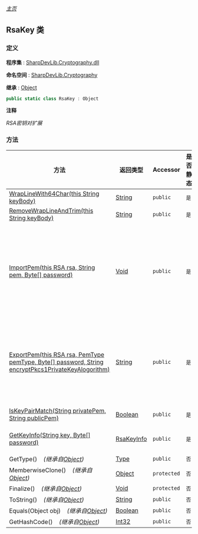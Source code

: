 ###### [主页](./Index.md "主页")

## RsaKey 类

### 定义

**程序集** : [SharpDevLib.Cryptography.dll](./SharpDevLib.Cryptography.assembly.md "SharpDevLib.Cryptography.dll")

**命名空间** : [SharpDevLib.Cryptography](./SharpDevLib.Cryptography.namespace.md "SharpDevLib.Cryptography")

**继承** : [Object](https://learn.microsoft.com/en-us/dotnet/api/system.object "Object")

``` csharp
public static class RsaKey : Object
```

**注释**

*RSA密钥对扩展*


### 方法

|方法|返回类型|Accessor|是否静态|参数|
|---|---|---|---|---|
|[WrapLineWith64Char(this String keyBody)](./SharpDevLib.Cryptography.RsaKey.WrapLineWith64Char.thisString.md "WrapLineWith64Char(this String keyBody)")|[String](https://learn.microsoft.com/en-us/dotnet/api/system.string "String")|`public`|`是`|keyBody:不带头尾的key|
|[RemoveWrapLineAndTrim(this String keyBody)](./SharpDevLib.Cryptography.RsaKey.RemoveWrapLineAndTrim.thisString.md "RemoveWrapLineAndTrim(this String keyBody)")|[String](https://learn.microsoft.com/en-us/dotnet/api/system.string "String")|`public`|`是`|keyBody:不带头尾的key|
|[ImportPem(this RSA rsa, String pem, Byte[] password)](./SharpDevLib.Cryptography.RsaKey.ImportPem.thisRSA.String.Byte.md "ImportPem(this RSA rsa, String pem, Byte[] password)")|[Void](https://learn.microsoft.com/en-us/dotnet/api/system.void "Void")|`public`|`是`|rsa:rsa algorithm<br>pem:Pem格式的密钥,支持的格式如下:<br>(1)PKCS#1私钥<br>(2)受密码保护的PKCS#1私钥<br>(3)PKCS#1公钥<br>(4)PKCS#8私钥<br>(5)受密码保护的PKCS#8私钥<br>(6)X.509SubjectPublicKey<br>password:密码（仅当PEM格式为受密码保护的私钥时适用）|
|[ExportPem(this RSA rsa, PemType pemType, Byte[] password, String encryptPkcs1PrivateKeyAlogorithm)](./SharpDevLib.Cryptography.RsaKey.ExportPem.thisRSA.PemType.Byte.String.md "ExportPem(this RSA rsa, PemType pemType, Byte[] password, String encryptPkcs1PrivateKeyAlogorithm)")|[String](https://learn.microsoft.com/en-us/dotnet/api/system.string "String")|`public`|`是`|rsa:rsa algorithm<br>pemType:PEM格式类型<br>password:密码(仅当PEM格式为受密码保护的私钥时适用)<br>encryptPkcs1PrivateKeyAlogorithm:加密算法(仅当PEM格式为受密码保护的PKCS#1私钥时适用),受支持的算法如下:<br>(1)AES-256-CBC<br>(2)DES-EDE3-CBC|
|[IsKeyPairMatch(String privatePem, String publicPem)](./SharpDevLib.Cryptography.RsaKey.IsKeyPairMatch.String.String.md "IsKeyPairMatch(String privatePem, String publicPem)")|[Boolean](https://learn.microsoft.com/en-us/dotnet/api/system.boolean "Boolean")|`public`|`是`|privatePem:PEM格式的私钥<br>publicPem:PEM格式的公钥|
|[GetKeyInfo(String key, Byte[] password)](./SharpDevLib.Cryptography.RsaKey.GetKeyInfo.String.Byte.md "GetKeyInfo(String key, Byte[] password)")|[RsaKeyInfo](./SharpDevLib.Cryptography.RsaKeyInfo.md "RsaKeyInfo")|`public`|`是`|key:PEM格式的密钥<br>password:密码（仅当PEM格式为受密码保护的私钥时适用）|
|GetType()&nbsp;&nbsp;&nbsp;&nbsp;*(继承自[Object](https://learn.microsoft.com/en-us/dotnet/api/system.object "Object"))*|[Type](https://learn.microsoft.com/en-us/dotnet/api/system.type "Type")|`public`|`否`|-|
|MemberwiseClone()&nbsp;&nbsp;&nbsp;&nbsp;*(继承自[Object](https://learn.microsoft.com/en-us/dotnet/api/system.object "Object"))*|[Object](https://learn.microsoft.com/en-us/dotnet/api/system.object "Object")|`protected`|`否`|-|
|Finalize()&nbsp;&nbsp;&nbsp;&nbsp;*(继承自[Object](https://learn.microsoft.com/en-us/dotnet/api/system.object "Object"))*|[Void](https://learn.microsoft.com/en-us/dotnet/api/system.void "Void")|`protected`|`否`|-|
|ToString()&nbsp;&nbsp;&nbsp;&nbsp;*(继承自[Object](https://learn.microsoft.com/en-us/dotnet/api/system.object "Object"))*|[String](https://learn.microsoft.com/en-us/dotnet/api/system.string "String")|`public`|`否`|-|
|Equals(Object obj)&nbsp;&nbsp;&nbsp;&nbsp;*(继承自[Object](https://learn.microsoft.com/en-us/dotnet/api/system.object "Object"))*|[Boolean](https://learn.microsoft.com/en-us/dotnet/api/system.boolean "Boolean")|`public`|`否`|-|
|GetHashCode()&nbsp;&nbsp;&nbsp;&nbsp;*(继承自[Object](https://learn.microsoft.com/en-us/dotnet/api/system.object "Object"))*|[Int32](https://learn.microsoft.com/en-us/dotnet/api/system.int32 "Int32")|`public`|`否`|-|


